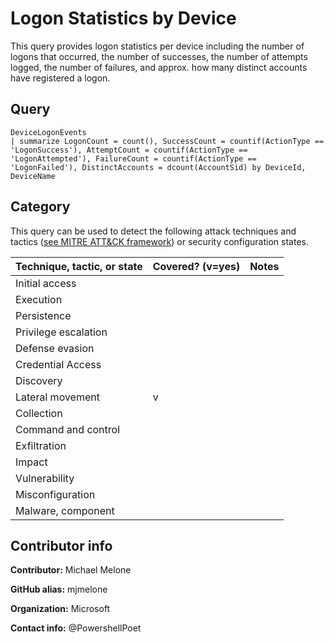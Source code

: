 # Logon Statistics by Device

This query provides logon statistics per device including the
number of logons that occurred, the number of successes, the 
number of attempts logged, the number of failures, and approx.
how many distinct accounts have registered a logon.

## Query

```
DeviceLogonEvents
| summarize LogonCount = count(), SuccessCount = countif(ActionType == 'LogonSuccess'), AttemptCount = countif(ActionType == 'LogonAttempted'), FailureCount = countif(ActionType == 'LogonFailed'), DistinctAccounts = dcount(AccountSid) by DeviceId, DeviceName
```
## Category

This query can be used to detect the following attack techniques and tactics ([see MITRE ATT&CK framework](https://attack.mitre.org/)) or security configuration states.

| Technique, tactic, or state | Covered? (v=yes) | Notes |
|------------------------|----------|-------|
| Initial access |  |  |
| Execution |  |  |
| Persistence |  |  | 
| Privilege escalation |  |  |
| Defense evasion |  |  | 
| Credential Access |  |  | 
| Discovery |  |  | 
| Lateral movement | v |  | 
| Collection |  |  | 
| Command and control |  |  | 
| Exfiltration |  |  | 
| Impact |  |  |
| Vulnerability |  |  |
| Misconfiguration |  |  |
| Malware, component |  |  |


## Contributor info

**Contributor:** Michael Melone

**GitHub alias:** mjmelone

**Organization:** Microsoft

**Contact info:** @PowershellPoet

